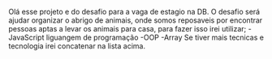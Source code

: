  Olá esse projeto e do desafio para a vaga de estagio na DB.
O desafio será ajudar organizar o abrigo de animais, onde somos reposaveis por encontrar pessoas aptas a levar os animais para casa, para fazer isso irei utilizar;
 -JavaScript liguangem de programação
 -OOP
 -Array 
Se tiver mais tecnicas e tecnologia irei concatenar na lista acima.
